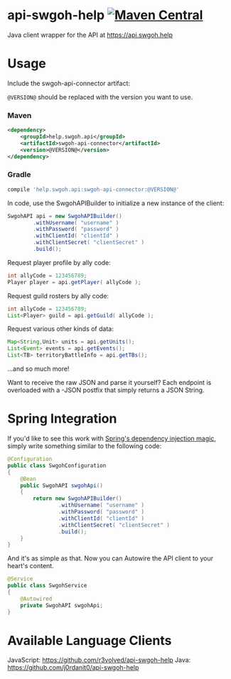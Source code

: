 # api-swgoh-help [![Maven Central](https://img.shields.io/maven-central/v/help.swgoh.api/swgoh-api-connector.svg?style=flat-square)](https://mvnrepository.com/artifact/help.swgoh.api/swgoh-api-connector)
Java client wrapper for the API at https://api.swgoh.help

# Usage
Include the swgoh-api-connector artifact:

`@VERSION@` should be replaced with the version you want to use.

### Maven
```xml
<dependency>
    <groupId>help.swgoh.api</groupId>
    <artifactId>swgoh-api-connector</artifactId>
    <version>@VERSION@</version>
</dependency>
```

### Gradle
```groovy
compile 'help.swgoh.api:swgoh-api-connector:@VERSION@'
```

In code, use the SwgohAPIBuilder to initialize a new instance of the client:
```java
SwgohAPI api = new SwgohAPIBuilder()
        .withUsername( "username" )
        .withPassword( "password" )
        .withClientId( "clientId" )
        .withClientSecret( "clientSecret" )
        .build();
```

Request player profile by ally code:
```java
int allyCode = 123456789;
Player player = api.getPlayer( allyCode );
```

Request guild rosters by ally code:
```java
int allyCode = 123456789;
List<Player> guild = api.getGuild( allyCode );
```

Request various other kinds of data:
```java
Map<String,Unit> units = api.getUnits();
List<Event> events = api.getEvents();
List<TB> territoryBattleInfo = api.getTBs();
```
...and so much more!

Want to receive the raw JSON and parse it yourself? Each endpoint is overloaded with a -JSON postfix that simply returns a JSON String.

# Spring Integration
If you'd like to see this work with [Spring's dependency injection magic](https://docs.spring.io/spring/docs/current/spring-framework-reference/core.html#spring-core), simply write something similar to the following code:
```java
@Configuration
public class SwgohConfiguration
{
    @Bean
    public SwgohAPI swgohApi()
    {
        return new SwgohAPIBuilder()
                .withUsername( "username" )
                .withPassword( "password" )
                .withClientId( "clientId" )
                .withClientSecret( "clientSecret" )
                .build();
    }
}
```

And it's as simple as that. Now you can Autowire the API client to your heart's content.
```java
@Service
public class SwgohService
{
    @Autowired
    private SwgohAPI swgohApi;
}
```

# Available Language Clients
JavaScript: https://github.com/r3volved/api-swgoh-help
Java: https://github.com/j0rdanit0/api-swgoh-help
